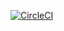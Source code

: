 [![CircleCI](https://circleci.com/gh/YanCanCode/TestAutomation.svg?style=shield)](https://app.circleci.com/pipelines/github/YanCanCode/TestAutomation)



